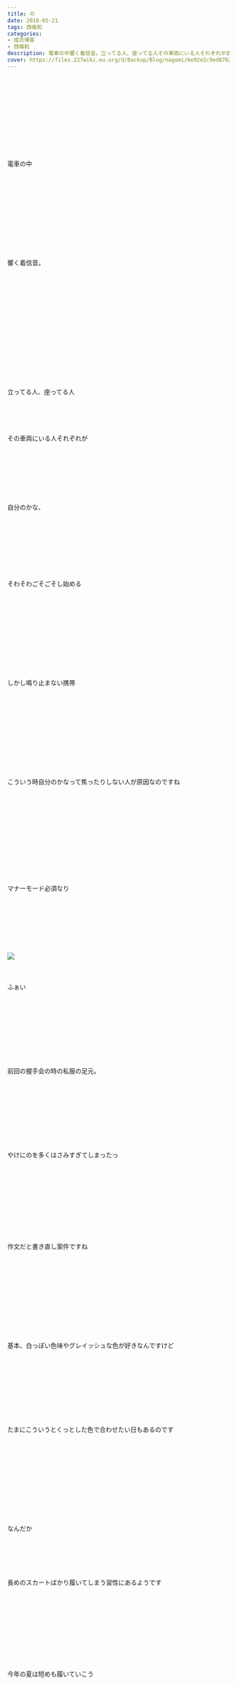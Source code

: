 ```yaml
---
title: の
date: 2018-05-21
tags: 西條和
categories: 
- 成员博客
- 西條和
description: 電車の中響く着信音。立ってる人、座ってる人その車両にいる人それぞれが自分のかな、...
cover: https://files.227wiki.eu.org/d/Backup/Blog/nagomi/6e92e2c9ed876277b43e607ed4977.jpg 
---
```

<div class="blog_detail__main">
<br/>
<br/>
<br/>
<br/>
<br/>
<br/>
<br/>
<br/>
<br/>
<br/>
<br/>
電車の中<br/>
<br/>
<br/>
<br/>
<br/>
<br/>
<br/>
<br/>
<br/>
<br/>
<br/>
<br/>
<br/>
響く着信音。<br/>
<br/>
<br/>
<br/>
<br/>
<br/>
<br/>
<br/>
<br/>
<br/>
<br/>
<br/>
<br/>
<br/>
<br/>
<br/>
<br/>
立ってる人、座ってる人<br/>
<br/>
<br/>
<br/>
<br/>
<br/>
その車両にいる人それぞれが<br/>
<br/>
<br/>
<br/>
<br/>
<br/>
<br/>
<br/>
<br/>
自分のかな、<br/>
<br/>
<br/>
<br/>
<br/>
<br/>
<br/>
<br/>
<br/>
<br/>
そわそわごそごそし始める<br/>
<br/>
<br/>
<br/>
<br/>
<br/>
<br/>
<br/>
<br/>
<br/>
<br/>
<br/>
<br/>
しかし鳴り止まない携帯<br/>
<br/>
<br/>
<br/>
<br/>
<br/>
<br/>
<br/>
<br/>
<br/>
<br/>
<br/>
<br/>
こういう時自分のかなって焦ったりしない人が原因なのですね<br/>
<br/>
<br/>
<br/>
<br/>
<br/>
<br/>
<br/>
<br/>
<br/>
<br/>
<br/>
<br/>
<br/>
マナーモード必須なり<br/>
<br/>
<br/>
<br/>
<br/>
<br/>
<br/>
<br/>
<br/>
<img src="https://files.227wiki.eu.org/d/Backup/Blog/nagomi/6e92e2c9ed876277b43e607ed4977.jpg"><br/>
<br/>
<br/>
<br/>
ふぁい<br/>
<br/>
<br/>
<br/>
<br/>
<br/>
<br/>
<br/>
<br/>
<br/>
<br/>
前回の握手会の時の私服の足元。<br/>
<br/>
<br/>
<br/>
<br/>
<br/>
<br/>
<br/>
<br/>
<br/>
<br/>
やけにのを多くはさみすぎてしまったっ<br/>
<br/>
<br/>
<br/>
<br/>
<br/>
<br/>
<br/>
<br/>
<br/>
<br/>
<br/>
作文だと書き直し案件ですね<br/>
<br/>
<br/>
<br/>
<br/>
<br/>
<br/>
<br/>
<br/>
<br/>
<br/>
<br/>
<br/>
基本、白っぽい色味やグレイッシュな色が好きなんですけど<br/>
<br/>
<br/>
<br/>
<br/>
<br/>
<br/>
<br/>
<br/>
<br/>
<br/>
たまにこういうとくっとした色で合わせたい日もあるのです<br/>
<br/>
<br/>
<br/>
<br/>
<br/>
<br/>
<br/>
<br/>
<br/>
<br/>
<br/>
<br/>
なんだか<br/>
<br/>
<br/>
<br/>
<br/>
<br/>
<br/>
長めのスカートばかり履いてしまう習性にあるようです<br/>
<br/>
<br/>
<br/>
<br/>
<br/>
<br/>
<br/>
<br/>
<br/>
<br/>
<br/>
今年の夏は短めも履いていこう<br/>
<br/>
<br/>
<br/>
<br/>
<br/>
<br/>
<br/>
<br/>
<br/>
そう決めた5月21日でした<br/>
<br/>
<br/>
<br/>
<br/>
<br/>
うむ。<br/>
<br/>
<br/>
<br/>
<br/>
<br/>
<br/>
<br/>
<br/>
<br/>
<br/>
<br/>
5月21日、その数字の並びを見て<br/>
<br/>
<br/>
<br/>
<br/>
<br/>
<br/>
<br/>
<br/>
<br/>
はっ<br/>
<br/>
<br/>
犬ヶ島。！となりました<br/>
<br/>
<br/>
<br/>
<br/>
<br/>
<br/>
<br/>
<br/>
あと4日で公開<br/>
<br/>
<br/>
<br/>
<br/>
<br/>
<br/>
<br/>
<br/>
ウェスアンダーソン監督の作品ということでとても引っ張られております…<br/>
<br/>
<br/>
<br/>
<br/>
<br/>
<br/>
<br/>
<br/>
<br/>
グッズもあると書かれててさらに引っ張られるものの<br/>
<br/>
<br/>
<br/>
<br/>
<br/>
<br/>
<br/>
<br/>
<br/>
<br/>
<br/>
<br/>
<br/>
<br/>
<br/>
<br/>
<br/>
前売り券という謎のしくみに阻まれる<br/>
<br/>
<br/>
<br/>
<br/>
<br/>
<br/>
<br/>
<br/>
<br/>
なにそれ〜<br/>
<br/>
<br/>
<br/>
どう買うん〜<br/>
<br/>
<br/>
<br/>
<br/>
<br/>
<br/>
<br/>
<br/>
すい〜<br/>
<br/>
<br/>
<br/>
<br/>
<br/>
<br/>
<br/>
<br/>
<br/>
<br/>
<br/>
<br/>
<br/>
おはなしたいむっ<br/>
<br/>
<br/>
<br/>
<br/>
<br/>
◯体調不良まだ治ってないんですね…<br/>
辛いときはお仕事もちゃんと休んでくださいね！<br/>
23日元気な姿で会えるのを楽しみに待ってます♩<br/>
<br/>
<br/>
<br/>
<br/>
<br/>
<br/>
◯同時破壊タイマー恐ろしい…作動される前に止めとかなきゃいけなかったっ。<br/>
一緒に擬音極めましょう！！<br/>
<br/>
<br/>
<br/>
<br/>
◯お水巴！笑字がかわるだけで面白いっ<br/>
そうですね、地元帰ってもお家にいることが多いです〜！<br/>
<br/>
<br/>
<br/>
<br/>
◯露天風呂！私あんまり旅行とか行かないので入ったことないんです、、<br/>
いつか入ってみたいな〜！<br/>
こちらこそコメントありがとうございます♩<br/>
<br/>
<br/>
<br/>
<br/>
<br/>
<br/>
◯耐久性ちゃんとしてほしいです…<br/>
夕方入浴普通あまりないですよね、前は学校から帰ってきてゆっくりしたらもうお風呂って感じでしたっ<br/>
<br/>
<br/>
<br/>
<br/>
<br/>
◯タイトルじつは今回本文を書く前に決めたのでまったく関係ないんです〜<br/>
でもアンラッキーいけますね！いつも頭の回転がすごいですっ<br/>
ではな〜<br/>
<br/>
<br/>
<br/>
<br/>
<br/>
<br/>
◯コードちぎれちゃったんですかっお怪我はないですか？<br/>
そんなことあるんですね…ちょっと私も気をつけようとおもいます。<br/>
<br/>
<br/>
<br/>
<br/>
<br/>
<br/>
◯大きなことの前兆…やめてください〜うう。<br/>
引っ越したほうがいいんですかね、、結構今のお家気に入ってるのでなかなか行動出来ずじまいです…汗<br/>
<br/>
<br/>
<br/>
<br/>
<br/>
◯電化製品はお友達、見えないところで繋がってるものなんですかね。<br/>
怪我に気をつけてがんばりますね！ありがとうございます！！<br/>
<br/>
<br/>
<br/>
<br/>
<br/>
<br/>
◯ポルターガイスト現象…？なんかこわめなネーミングですね。<br/>
ちょっと確認してきます！！<br/>
<br/>
<br/>
<br/>
<br/>
<br/>
◯@JAM来て下さるんですね〜！うれしいです！お待ちしてます！<br/>
こちらこそいつもコメントくれてるんるんしておりますっ<br/>
<br/>
<br/>
<br/>
<br/>
<br/>
◯思いが通じるように大事に大事にしていこうと思います…！<br/>
以心伝心っ！<br/>
<br/>
<br/>
<br/>
<br/>
<br/>
<br/>
◯遠近法が作用しちゃいましたね…<br/>
もっとちゃんと考えて撮ればよかったんですけど思いつきでちゃっと撮ってしまったのを後悔しております汗<br/>
<br/>
<br/>
<br/>
<br/>
<br/>
<br/>
<br/>
◯幽霊はやめてください〜汗<br/>
珈琲飲むなんてやっぱり大人だ…私もいつか飲めるようになりたい…！<br/>
炭酸好きなのは同じです〜暑くなると余計飲みたくなりますっ<br/>
<br/>
<br/>
<br/>
<br/>
<br/>
◯おつなご<br/>
あっじゃあぶんぶん振っときますねっ！！えへ<br/>
握手でサイズ確認、それは天才的です！そうしましょっ<br/>
<br/>
<br/>
<br/>
<br/>
<br/>
◯もの壊れるのが続くのあるもんなんですね、<br/>
なんなんでしょう。<br/>
不機嫌だということにしときます、、<br/>
レッスン頑張ります！ありがとうございます♩<br/>
<br/>
<br/>
<br/>
<br/>
<br/>
<br/>
<br/>
◯寿命なんですかね、それならもう諦めるしかないですね…汗<br/>
イメトレ！ちょっと極めていきたいとおもいますっ<br/>
<br/>
<br/>
<br/>
<br/>
<br/>
今日も読んでくださりありがとうございます<br/>
<br/>
<br/>
<br/>
<br/>
<br/>
<br/>
<br/>
<br/>
<br/>
西條和でした。<br/>
<br/>
<br/>
<br/>
<br/>
<br/>
<br/>
<br/>
<br/>
<br/>
前回のブログをみたお母さんから<br/>
<br/>
<br/>
<br/>
<br/>
<br/>
<br/>
<br/>
<br/>
リモコンの電池を変えて携帯をお店に持って行きなさい<br/>
<br/>
<br/>
<br/>
<br/>
<br/>
<br/>
<br/>
<br/>
と連絡がきました<br/>
<br/>
<br/>
<br/>
<br/>
<br/>
<br/>
<br/>
<br/>
はーい<br/>
<br/>
<br/>
<br/>
<br/>
<br/>
<br/>
<br/>
<br/>
<br/>
おしまい。
<!--twitter-->

<!--//twitter-->
</img></div>